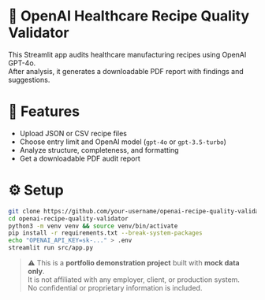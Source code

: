 # 🧪 OpenAI Healthcare Recipe Quality Validator

This Streamlit app audits healthcare manufacturing recipes using OpenAI GPT-4o.  
After analysis, it generates a downloadable PDF report with findings and suggestions.

# 🚀 Features
- Upload JSON or CSV recipe files
- Choose entry limit and OpenAI model (`gpt-4o` or `gpt-3.5-turbo`)
- Analyze structure, completeness, and formatting
- Get a downloadable PDF audit report

# ⚙️ Setup
```bash
git clone https://github.com/your-username/openai-recipe-quality-validator.git
cd openai-recipe-quality-validator
python3 -m venv venv && source venv/bin/activate
pip install -r requirements.txt --break-system-packages
echo "OPENAI_API_KEY=sk-..." > .env
streamlit run src/app.py
```

> ⚠️ This is a **portfolio demonstration project** built with **mock data only**.  
> It is not affiliated with any employer, client, or production system.  
> No confidential or proprietary information is included.
